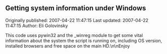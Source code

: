 ## Getting system information under Windows 
Originally published: 2007-04-22 11:47:15 
Last updated: 2007-04-22 11:47:15 
Author: Eli Golovinsky 
 
This code uses pywin32 and the _winreg module to get some vital information about the system the script is running on, including OS version, installed browsers and free space on the main HD.\n\nEnjoy